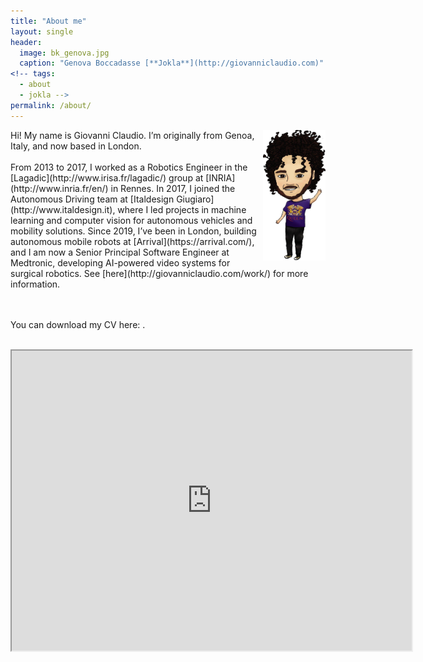 ```yaml
---
title: "About me"
layout: single
header:
  image: bk_genova.jpg
  caption: "Genova Boccadasse [**Jokla**](http://giovanniclaudio.com)"
<!-- tags: 
  - about
  - jokla -->
permalink: /about/
---
```



<img src="/images/me.jpg" width="100" align="right" />
Hi! My name is Giovanni Claudio. I’m originally from Genoa, Italy, and now based in London.
<br><br>
From 2013 to 2017, I worked as a Robotics Engineer in the [Lagadic](http://www.irisa.fr/lagadic/) group at [INRIA](http://www.inria.fr/en/) in Rennes. In 2017, I joined the Autonomous Driving team at [Italdesign Giugiaro](http://www.italdesign.it), where I led projects in machine learning and computer vision for autonomous vehicles and mobility solutions. Since 2019, I’ve been in London, building autonomous mobile robots at [Arrival](https://arrival.com/), and I am now a Senior Principal Software Engineer at Medtronic, developing AI-powered video systems for surgical robotics. See [here](http://giovanniclaudio.com/work/) for more information.

<br><br>
You can download my CV here:   <a href="{{ site.url }}/share/Claudio_CV.pdf"><i class="fa fa-download "></i></a>.
<br><br>


<iframe src="https://www.google.com/maps/d/u/0/embed?mid=z_K4lDOSEk7c.kH6o1x-jwfBo" width="640" height="480"></iframe>


